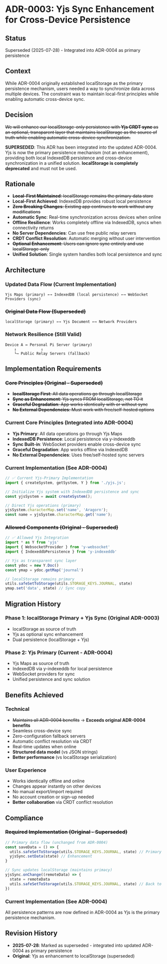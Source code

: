 # ADR-0003: Yjs Sync Enhancement for Cross-Device Persistence

## Status
Superseded (2025-07-28) - Integrated into ADR-0004 as primary persistence

## Context
While ADR-0004 originally established localStorage as the primary persistence mechanism, users needed a way to synchronize data across multiple devices. The constraint was to maintain local-first principles while enabling automatic cross-device sync.

## Decision
~~We will enhance our localStorage-only persistence with **Yjs CRDT sync** as an optional, transparent layer that maintains localStorage as the source of truth while enabling automatic cross-device synchronization.~~

**SUPERSEDED**: This ADR has been integrated into the updated ADR-0004. Yjs is now the primary persistence mechanism (not an enhancement), providing both local IndexedDB persistence and cross-device synchronization in a unified solution. **localStorage is completely deprecated** and must not be used.

## Rationale
- ~~**Local-First Maintained**: localStorage remains the primary data store~~
- **Local-First Achieved**: IndexedDB provides robust local persistence
- ~~**Zero Breaking Changes**: Existing app continues to work without any modifications~~
- **Automatic Sync**: Real-time synchronization across devices when online
- **Offline Resilience**: Works completely offline via IndexedDB, syncs when connectivity returns
- **No Server Dependencies**: Can use free public relay servers
- **CRDT Conflict Resolution**: Automatic merging without user intervention
- ~~**Optional Enhancement**: Users can ignore sync entirely and use localStorage-only~~
- **Unified Solution**: Single system handles both local persistence and sync

## Architecture

### Updated Data Flow (Current Implementation)
```
Yjs Maps (primary) ←→ IndexedDB (local persistence) ←→ WebSocket Providers (sync)
```

### ~~Original Data Flow (Superseded)~~
```
localStorage (primary) ←→ Yjs Document ←→ Network Providers
```

### Network Resilience (Still Valid)
```
Device A ↔ Personal Pi Server (primary)
    ↓           ↓
    └→ Public Relay Servers (fallback)
```

## Implementation Requirements

### ~~Core Principles (Original - Superseded)~~
- ~~**localStorage First**: All data operations go through localStorage~~
- ~~**Sync as Enhancement**: Yjs syncs FROM localStorage, not TO it~~
- ~~**Graceful Degradation**: App works identically with or without sync~~
- ~~**No External Dependencies**: Must work with free/self-hosted options~~

### Current Core Principles (Integrated into ADR-0004)
- **Yjs Primary**: All data operations go through Yjs Maps
- **IndexedDB Persistence**: Local persistence via y-indexeddb
- **Sync Built-in**: WebSocket providers enable cross-device sync
- **Graceful Degradation**: App works offline via IndexedDB
- **No External Dependencies**: Uses free/self-hosted sync servers

### Current Implementation (See ADR-0004)
```javascript
// ✅ Current Yjs-Primary Implementation
import { createSystem, getSystem, Y } from './yjs.js';

// Initialize Yjs system with IndexedDB persistence and sync
const yjsSystem = await createSystem();

// Direct Yjs operations (primary)
yjsSystem.characterMap.set('name', 'Aragorn');
const name = yjsSystem.characterMap.get('name');
```

### ~~Allowed Components (Original - Superseded)~~
```javascript
// ✅ Allowed Yjs Integration
import * as Y from 'yjs'
import { WebsocketProvider } from 'y-websocket'
import { IndexeddbPersistence } from 'y-indexeddb'

// Yjs as transparent sync layer
const ydoc = new Y.Doc()
const ymap = ydoc.getMap('journal')

// localStorage remains primary
utils.safeSetToStorage(utils.STORAGE_KEYS.JOURNAL, state)
ymap.set('data', state) // Sync copy
```

## Migration History

### Phase 1: localStorage Primary + Yjs Sync (Original ADR-0003)
- localStorage as source of truth
- Yjs as optional sync enhancement
- Dual persistence (localStorage + Yjs)

### Phase 2: Yjs Primary (Current - ADR-0004)
- Yjs Maps as source of truth
- IndexedDB via y-indexeddb for local persistence
- WebSocket providers for sync
- Unified persistence and sync solution

## Benefits Achieved

### Technical
- ~~Maintains all ADR-0004 benefits~~ → **Exceeds original ADR-0004 benefits**
- Seamless cross-device sync
- Zero-configuration fallback servers
- Automatic conflict resolution via CRDT
- Real-time updates when online
- **Structured data model** (vs JSON strings)
- **Better performance** (vs localStorage serialization)

### User Experience
- Works identically offline and online
- Changes appear instantly on other devices
- No manual export/import required
- No account creation or sign-up needed
- **Better collaboration** via CRDT conflict resolution

## Compliance

### ~~Required Implementation (Original - Superseded)~~
```javascript
// Primary data flow (unchanged from ADR-0004)
const saveData = () => {
  utils.safeSetToStorage(utils.STORAGE_KEYS.JOURNAL, state) // Primary
  yjsSync.setData(state) // Enhancement
}

// Sync updates localStorage (maintains primacy)
yjsSync.onChange((remoteData) => {
  state = remoteData
  utils.safeSetToStorage(utils.STORAGE_KEYS.JOURNAL, state) // Back to primary
})
```

### Current Implementation (See ADR-0004)
All persistence patterns are now defined in ADR-0004 as Yjs is the primary persistence mechanism.

## Revision History
- **2025-07-28**: Marked as superseded - integrated into updated ADR-0004 as primary persistence
- **Original**: Yjs as enhancement to localStorage (superseded)
